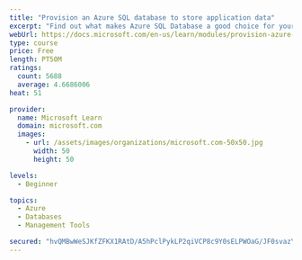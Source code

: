```yaml
---
title: "Provision an Azure SQL database to store application data"
excerpt: "Find out what makes Azure SQL Database a good choice for your relational database, how to create the database from the portal and connect with Azure Cloud Shell."
webUrl: https://docs.microsoft.com/en-us/learn/modules/provision-azure-sql-db/
type: course
price: Free
length: PT50M
ratings:
  count: 5688
  average: 4.6686006
heat: 51

provider:
  name: Microsoft Learn
  domain: microsoft.com
  images:
    - url: /assets/images/organizations/microsoft.com-50x50.jpg
      width: 50
      height: 50

levels:
  - Beginner

topics:
  - Azure
  - Databases
  - Management Tools

secured: "hvQMBwWeSJKfZFKX1RAtD/A5hPclPykLP2qiVCP8c9Y0sELPWOaG/JF0svazYEl0ZIDksw9ogG3LgcoAp59UaXzWwlv0sRo2NKhPVsewXEI49oo26mvhZ45G1Y41p1S9xwl/e8fq+mLlU69m8XNMRU7zhdIdCXn/2qV2mFd7UH6/inlNmNc1w5So7CI7bty+JG29R+y9z/F7my9oveGsmdcdrCYkEh3yWb5Oq1CdLX8TixET1VO5pOgd2qbzEuK3ekhb7hr1SXvHMmh0qRPVYdttxq50aXFyJdgTbz87lvODQQeZwgOYs6L+8sbRjlvMEx7geD2Ayp43sCWz0di7WVSQ1sb94s68AuqU0TPvUzbIw+iZ63nk+HPrQx4Eoadkxu4+gMHJxSzAJykM6EKUGru7k0pCS6Bxok4A+1SGKTE=;e1B58REkdHGPAjyNnqD50A=="
---
```


